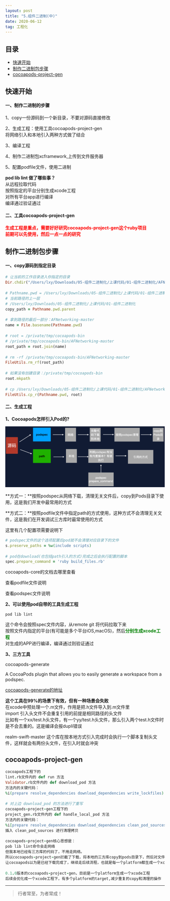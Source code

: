 ```yaml
---
layout: post
title: "5.组件二进制(中)"
date: 2020-06-12
tag: 工程化
---
```



## 目录
- [快速开始](#content0)
- [制作二进制包步骤](#content1)   
- [cocoapods-project-gen](#content2)   



<!-- ************************************************ -->
## <a id="content0">快速开始</a>

#### **一、制作二进制的步骤**

1、copy一份源码到一个新目录，不要对源码直接修改    

2、生成工程：使用工具cocoapods-project-gen   
将网络引入和本地引入两种方式做了结合   

3、编译工程

4、制作二进制包xcframework,上传到文件服务器

5、配置podfile文件，使用二进制


**pod lib lint 做了哪些事？**    
从远程拉取代码   
按照指定的平台分别生成xcode工程   
对所有平台app进行编译   
编译通过验证通过   


#### **二、工具cocoapods-project-gen** 

<span style="color:red;font-weight:bold">生成工程是重点，需要好好研究cocoapods-project-gen这个ruby项目</span>   
<span style="color:red;font-weight:bold">前期可以先使用，然后一点一点的研究</span>         



<!-- ************************************************ -->
## <a id="content1">制作二进制包步骤</a>

#### **一、copy源码到指定目录**

```ruby
# 让当前的工作目录进入你指定的目录
Dir.chdir("/Users/lxy/Downloads/05-组件二进制化/上课代码/01-组件二进制化/AFNetworking-master")

# Pathname.pwd = /Users/lxy/Downloads/05-组件二进制化/上课代码/01-组件二进制化/AFNetworking-master
# 当前路径的上一层
# /Users/lxy/Downloads/05-组件二进制化/上课代码/01-组件二进制化
copy_path = Pathname.pwd.parent

# 拿到路径的最后一部分：AFNetworking-master
name = File.basename(Pathname.pwd)

# root = /private/tmp/cocoapods-bin
# /private/tmp/cocoapods-bin/AFNetworking-master
root_path = root.join(name)

# rm -rf /private/tmp/cocoapods-bin/AFNetworking-master
FileUtils.rm_rf(root_path)

# 如果没有创建目录：/private/tmp/cocoapods-bin
root.mkpath

# cp /Users/lxy/Downloads/05-组件二进制化/上课代码/01-组件二进制化/AFNetworking-master /private/tmp/cocoapods-bin
FileUtils.cp_r(Pathname.pwd, root)
```

#### **二、生成工程**

**1、Cocoapods怎样引入Pod的?**

<img src="/images/project/17.png">

**方式一：**按照podspec从网络下载，清理无关文件后，copy到Pods目录下使用，这是我们开发中最常用的方式

**方式二：**按照podfile文件中指定path的方式使用，这种方式不会清理无关文件，这是我们在开发调试三方库时最常使用的方式


这里有几个配置项需要说明下
```ruby
# podspec文件的这个选项配置后pod就不会清理对应目录下的文件
s.preserve_paths = %w(include scripts)

# pod在download(也包括path引入的方式)完成之后会执行配置的脚本
spec.prepare_command = 'ruby build_files.rb'
```


cocoapods-core的文档去哪里查看

<a herf="https://github.com/CocoaPods/Core/blob/master/lib/cocoapods-core/podfile/dsl.rb">查看podfile文件说明</a>

<a herf="https://github.com/CocoaPods/Core/blob/master/lib/cocoapods-core/specification/dsl.rb">查看podspec文件说明</a>


**2、可以使用pod自带的工具生成工程**

```shell
pod lib lint 
```
这个命令会按照spec文件内容，从remote git 将代码拉取下来    
按照文件内指定的平台(有可能是多个平台iOS,macOS)，然后<span style="color:green;font-weight:bold">分别生成xcode工程</span>   
对生成的APP进行编译，编译通过则验证通过      


**3、三方工具**

cocoapods-generate 

A CocoaPods plugin that allows you to easily generate a workspace from a podspec.

<a href="https://github.com/square/cocoapods-generate">cocoapods-generate的地址</a>

**这个工具在99%的场景下有效，但有一种场景会失败**    
在xcode中预处理一个.m文件，作用是把.h文件导入到.m文件里     
import 引入头文件不会重复引用的前提是相同路径的头文件     
比如有一个xx/test.h头文件，有一个yy/test.h头文件，那么引入两个test.h文件时是不会去重的。这是编译会报dupli错误     

realm-swift-master 这个库在按本地方式引入完成时会执行一个脚本复制头文件，这样就会有两份头文件，在引入时就会冲突



<!-- ************************************************ -->
## <a id="content2">cocoapods-project-gen</a>

```ruby
cocoapods工程下的   
lint.rb文件内的 def run 方法    
Validator.rb文件内的 def download_pod 方法    
方法内的关键代码：
%i(prepare resolve_dependencies download_dependencies write_lockfiles).each { |m| @installer.send(m) } 

# 对上边 download_pod 的方法进行了重写
cocoapods-project-gen工程下的     
project_gen.rb文件内的 def handle_local_pod 方法   
方法内的关键代码：
%i[prepare resolve_dependencies download_dependencies clean_pod_sources write_lockfiles].each do |m|  
插入 clean_pod_sources 进行清理拷贝

cocoapods-project-gen核心思想是：
pob lib lint命令会走网络
但我本地已经有三方库的代码了，不用走网络。
所以cocoapods-project-gen拦截了下载，将本地的三方库copy到pods目录下，然后对文件进行清理(按照cocoapods的清理方式)
让cocoapods以为是已经下载完成了，继续走后续流程，也就是每一个platform都生成一个xcode工程

0.1.0版本的cocoapods-project-gen，目前是一个platform生成一个xcode工程
后续会优化成一个xcode工程下，有多个platform的target,减少重复的copy和清理的操作
```






















----------
>  行者常至，为者常成！


